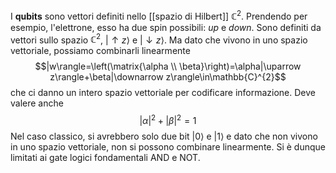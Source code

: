 I **qubits** sono vettori definiti nello [[spazio di Hilbert]] $\mathbb{C}^{2}$. Prendendo per esempio, l'elettrone, esso ha due spin possibili: *up* e *down*. Sono definiti da vettori sullo spazio $\mathbb{C}^{2}$, $|\uparrow z\rangle$ e $|\downarrow z\rangle$. Ma dato che vivono in uno spazio vettoriale, possiamo combinarli linearmente
$$|w\rangle=\left(\matrix{\alpha \\ \beta}\right)=\alpha|\uparrow z\rangle+\beta|\downarrow z\rangle\in\mathbb{C}^{2}$$
che ci danno un intero spazio vettoriale per codificare informazione. Deve valere anche
$$|\alpha|^{2}+|\beta|^{2}=1$$
Nel caso classico, si avrebbero solo due bit $|0\rangle$ e $|1\rangle$ e dato che non vivono in uno spazio vettoriale, non si possono combinare linearmente. Si è dunque limitati ai gate logici fondamentali AND e NOT.